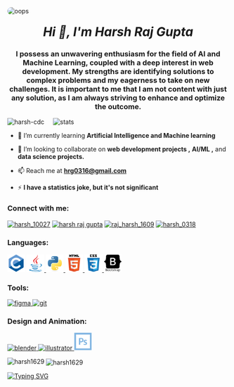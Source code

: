 <img align="left" width="400" alt="oops" src="https://github.com/Harsh-cdc/Harsh-cdc/blob/main/programming-joke-of-the-day2-1.jpg" style="border-radius: 112px">

<h1 align="center"><i>Hi 👋, I'm Harsh Raj Gupta</i></h1>
<h3 align="center">I possess an unwavering enthusiasm for the field of AI and Machine Learning, coupled with a deep interest in web development. My strengths are identifying solutions to complex problems and my eagerness to take on new challenges. It is important to me that I am not content with just any solution, as I am always striving to enhance and optimize the outcome.</h3>

<img align="right" width="400" alt="stats" src="https://camo.githubusercontent.com/c1dcb74cc1c1835b1d716f5051499a2814c683c806b15f04b0eba492863703e9/68747470733a2f2f63646e2e6472696262626c652e636f6d2f75736572732f3733303730332f73637265656e73686f74732f363538313234332f6176656e746f2e676966">

<p align="left"> <img src="https://komarev.com/ghpvc/?username=harsh-cdc&label=Profile%20views&color=0e75b6&style=flat" alt="harsh-cdc" /> </p>


- 🌱 I’m currently learning **Artificial Intelligence and Machine learning**
  
- 🤝 I’m looking to collaborate on **web development projects ,** **AI/ML ,** and **data science projects.** 

- 📫 Reach me at **hrg0316@gmail.com**

- ⚡ **I have a statistics joke, but it's not significant**

<h3 align="left">Connect with me:</h3>
<p align="left">
<a href="https://twitter.com/harsh_10027" target="blank"><img align="center" src="https://raw.githubusercontent.com/rahuldkjain/github-profile-readme-generator/master/src/images/icons/Social/twitter.svg" alt="harsh_10027" height="30" width="40" /></a>
<a href="https://www.facebook.com/profile.php?id=100087386359735" target="blank"><img align="center" src="https://raw.githubusercontent.com/rahuldkjain/github-profile-readme-generator/master/src/images/icons/Social/facebook.svg" alt="harsh raj gupta" height="30" width="40" /></a>
<a href="https://instagram.com/raj_harsh_1609" target="blank"><img align="center" src="https://raw.githubusercontent.com/rahuldkjain/github-profile-readme-generator/master/src/images/icons/Social/instagram.svg" alt="raj_harsh_1609" height="30" width="40" /></a>
<a href="https://www.leetcode.com/harsh_0318" target="blank"><img align="center" src="https://raw.githubusercontent.com/rahuldkjain/github-profile-readme-generator/master/src/images/icons/Social/leet-code.svg" alt="harsh_0318" height="30" width="40" /></a>
</p>

<h3 align="left">Languages: </h3>
<p align="left"><a href="https://www.cprogramming.com/" target="_blank" rel="noreferrer"> <img src="https://raw.githubusercontent.com/devicons/devicon/master/icons/c/c-original.svg" alt="c" width="40" height="40"/></a>
 <a href="https://www.java.com" target="_blank" rel="noreferrer"> <img src="https://raw.githubusercontent.com/devicons/devicon/master/icons/java/java-original.svg" alt="java" width="40" height="40"/> </a>
<a href="https://www.python.org" target="_blank" rel="noreferrer"> <img src="https://raw.githubusercontent.com/devicons/devicon/master/icons/python/python-original.svg" alt="python" width="40" height="40"/> </a>
<a href="https://www.w3.org/html/" target="_blank" rel="noreferrer"> <img src="https://raw.githubusercontent.com/devicons/devicon/master/icons/html5/html5-original-wordmark.svg" alt="html5" width="40" height="40"/> </a> 
 <a href="https://www.w3schools.com/css/" target="_blank" rel="noreferrer"> <img src="https://raw.githubusercontent.com/devicons/devicon/master/icons/css3/css3-original-wordmark.svg" alt="css3" width="40" height="40"/> </a> 
<a href="https://getbootstrap.com" target="_blank" rel="noreferrer"> <img src="https://raw.githubusercontent.com/devicons/devicon/master/icons/bootstrap/bootstrap-plain-wordmark.svg" alt="bootstrap" width="40" height="40"/> </a></p>
<h3 align="left">Tools: </h3>
<p align="left"><a href="https://www.figma.com/" target="_blank" rel="noreferrer"> <img src="https://www.vectorlogo.zone/logos/figma/figma-icon.svg" alt="figma" width="40" height="40"/> </a> <a href="https://git-scm.com/" target="_blank" rel="noreferrer"> <img src="https://www.vectorlogo.zone/logos/git-scm/git-scm-icon.svg" alt="git" width="40" height="40"/> </a></p>

<h3 align="left">Design and Animation: </h3>
<p align="left"> <a href="https://www.blender.org/" target="_blank" rel="noreferrer"> <img src="https://download.blender.org/branding/community/blender_community_badge_white.svg" alt="blender" width="40" height="40"/> </a> <a href="https://www.adobe.com/in/products/illustrator.html" target="_blank" rel="noreferrer"> <img src="https://www.vectorlogo.zone/logos/adobe_illustrator/adobe_illustrator-icon.svg" alt="illustrator" width="40" height="40"/> </a> <a href="https://www.photoshop.com/en" target="_blank" rel="noreferrer"> <img src="https://raw.githubusercontent.com/devicons/devicon/master/icons/photoshop/photoshop-line.svg" alt="photoshop" width="40" height="40"/> </a> </p>




<p><img align="left" src="https://github-readme-stats.vercel.app/api/top-langs?username=harsh1629&show_icons=true&locale=en&layout=compact" alt="harsh1629" /></p>

<p>&nbsp;<img align="center" src="https://github-readme-stats.vercel.app/api?username=harsh1629&show_icons=true&locale=en" alt="harsh1629" /></p>


<a href="https://www.linkedin.com/in/harsh-raj-gupta-388234250/"><img src="https://readme-typing-svg.demolab.com?font=Fira+Code&duration=3000&pause=1000&width=435&lines=Let's+connect+on+LinkedIn" alt="Typing SVG" /></a>
